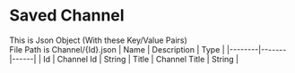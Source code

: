 # Saved Channel
This is Json Object (With these Key/Value Pairs)<br>
File Path is Channel/{Id}.json
| Name    | Description       |  Type |
|--------|-------|------|
| Id | Channel Id | String
| Title | Channel Title | String |  
